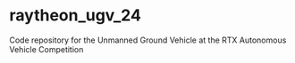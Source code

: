 # raytheon_ugv_24
Code repository for the Unmanned Ground Vehicle at the RTX Autonomous Vehicle Competition
